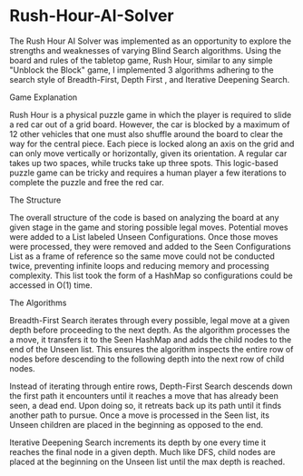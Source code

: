 # Rush-Hour-AI-Solver

The Rush Hour AI Solver was implemented as an opportunity to explore the strengths and weaknesses of varying Blind Search algorithms. 
Using the board and rules of the tabletop game, Rush Hour, similar to any simple "Unblock the Block" game, I implemented 3 algorithms 
adhering to the search style of Breadth-First, Depth First , and Iterative Deepening Search.

Game Explanation

Rush Hour is a physical puzzle game in which the player is required to slide a red car out of a grid board. However, the car is blocked 
by a maximum of 12 other vehicles that one must also shuffle around the board to clear the way for the central piece. Each piece is 
locked along an axis on the grid and can only move vertically or horizontally, given its orientation. A regular car takes up 
two spaces, while trucks take up three spots. This logic-based puzzle game can be tricky and requires a human player a few iterations to 
complete the puzzle and free the red car.


The Structure

The overall structure of the code is based on analyzing the board at any given stage in the game and storing  possible legal moves.
Potential moves were added to a List labeled Unseen Configurations. Once those moves were processed, they were removed and added to the
Seen Configurations List as a frame of reference so the same move could not be conducted twice, preventing infinite loops and reducing 
memory and processing complexity. This list took the form of a HashMap so configurations could be accessed in O(1) time.


The Algorithms

Breadth-First Search iterates through every possible, legal move at a given depth before proceeding to the next depth. As the algorithm 
processes the a move, it transfers it to the Seen HashMap and adds the child nodes to the end of the Unseen list. This ensures the 
algorithm inspects the entire row of nodes before descending to the following depth into the next row of child nodes. 

Instead of iterating through entire rows, Depth-First Search descends down the first path it encounters until it reaches a move that has 
already been seen, a dead end. Upon doing so, it retreats back up its path until it finds another path to pursue. Once a move is processed 
in the Seen list, its Unseen children are placed in the beginning as opposed to the end. 
	
Iterative Deepening Search increments its depth by one every time it reaches the final node in a given depth. Much like DFS, child nodes 
are placed at the beginning on the Unseen list until the max depth is reached. 
